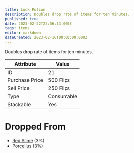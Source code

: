 ```yaml
---
title: Luck Potion
description: Doubles drop rate of items for ten minutes.
published: true
date: 2023-02-22T22:56:13.000Z
tags: items
editor: markdown
dateCreated: 2023-02-16T00:00:00.000Z
---
```


Doubles drop rate of items for ten minutes.

|Attribute|Value|
|-|-|
|ID|21|
|Purchase Price|500 Flips|
|Sell Price|250 Flips|
|Type|Consumable|
|Stackable|Yes|


# Dropped From
 * [Red Slime](/monsters/red-slime.md) (3%)
 * [Porcellus](/monsters/porcellus.md) (3%)
